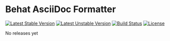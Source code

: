 # Behat AsciiDoc Formatter

[![Latest Stable Version](https://poser.pugx.org/digitalnoise/behat-asciidoc-formatter/v/stable)](https://packagist.org/packages/digitalnoise/behat-asciidoc-formatter)
[![Latest Unstable Version](https://poser.pugx.org/digitalnoise/behat-asciidoc-formatter/v/unstable)](https://packagist.org/packages/digitalnoise/behat-asciidoc-formatter)
[![Build Status](https://travis-ci.org/digitalnoise-de/behat-asciidoc-formatter.svg?branch=master)](https://travis-ci.org/digitalnoise-de/behat-asciidoc-formatter)
[![License](https://poser.pugx.org/digitalnoise/behat-asciidoc-formatter/license)](https://packagist.org/packages/digitalnoise/behat-asciidoc-formatter)

No releases yet